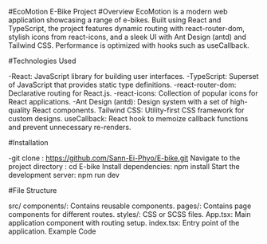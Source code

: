 #EcoMotion E-Bike Project
#Overview
     EcoMotion is a modern web application showcasing a range of e-bikes. Built using React and TypeScript, the project features dynamic routing with react-router-dom, stylish icons from react-icons, and a sleek UI with Ant Design (antd) and Tailwind CSS. Performance is optimized with hooks such as useCallback.


#Technologies Used

-React: JavaScript library for building user interfaces.
-TypeScript: Superset of JavaScript that provides static type definitions.
-react-router-dom: Declarative routing for React.js.
-react-icons: Collection of popular icons for React applications.
-Ant Design (antd): Design system with a set of high-quality React components.
Tailwind CSS: Utility-first CSS framework for custom designs.
useCallback: React hook to memoize callback functions and prevent unnecessary re-renders.

#Installation

-git clone : https://github.com/Sann-Ei-Phyo/E-bike.git
Navigate to the project directory : cd E-bike
Install dependencies: npm install
Start the development server: npm run dev

#File Structure


src/
components/: Contains reusable components.
pages/: Contains page components for different routes.
styles/: CSS or SCSS files.
App.tsx: Main application component with routing setup.
index.tsx: Entry point of the application.
Example Code
